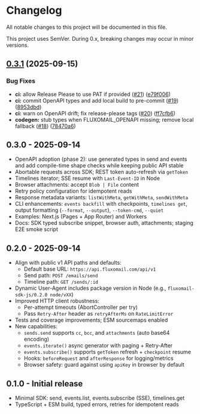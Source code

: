 # Changelog

All notable changes to this project will be documented in this file.

This project uses SemVer. During 0.x, breaking changes may occur in minor versions.

## [0.3.1](https://github.com/HiroXSoftwareSolutions/fluxomail-sdk-js/compare/v0.3.0...v0.3.1) (2025-09-15)


### Bug Fixes

* **ci:** allow Release Please to use PAT if provided ([#21](https://github.com/HiroXSoftwareSolutions/fluxomail-sdk-js/issues/21)) ([e79f006](https://github.com/HiroXSoftwareSolutions/fluxomail-sdk-js/commit/e79f0066069bb5dc6a38968078f709e1a68abf64))
* **ci:** commit OpenAPI types and add local build to pre-commit ([#19](https://github.com/HiroXSoftwareSolutions/fluxomail-sdk-js/issues/19)) ([8953dbd](https://github.com/HiroXSoftwareSolutions/fluxomail-sdk-js/commit/8953dbdacd2e79293b81a2e6ba89cc3ee00a3354))
* **ci:** warn on OpenAPI drift; fix release-please tags ([#20](https://github.com/HiroXSoftwareSolutions/fluxomail-sdk-js/issues/20)) ([ff7cfb6](https://github.com/HiroXSoftwareSolutions/fluxomail-sdk-js/commit/ff7cfb61b199be7e66232177a98e29d4ed815c54))
* **codegen:** stub types when FLUXOMAIL_OPENAPI missing; remove local fallback ([#18](https://github.com/HiroXSoftwareSolutions/fluxomail-sdk-js/issues/18)) ([78470a6](https://github.com/HiroXSoftwareSolutions/fluxomail-sdk-js/commit/78470a6827d3e8deec8ddcad5fdb24d6899732d9))

## 0.3.0 - 2025-09-14
- OpenAPI adoption (phase 2): use generated types in send and events and add compile-time shape checks while keeping public API stable
- Abortable requests across SDK; REST token auto-refresh via `getToken`
- Timelines iterator; SSE resume with `Last-Event-ID` in Node
- Browser attachments: accept `Blob | File` content
- Retry policy configuration for idempotent reads
- Response metadata variants: `listWithMeta`, `getWithMeta`, `sendWithMeta`
- CLI enhancements: `events backfill` with checkpoints, `timelines get`, output formatting (`--format`, `--output`), `--token-cmd`, `--quiet`
- Examples: Next.js (Pages + App Router) and Workers
- Docs: SDK typed subscribe snippet, browser auth, attachments; staging E2E smoke script

## 0.2.0 - 2025-09-14
- Align with public v1 API paths and defaults:
  - Default base URL: `https://api.fluxomail.com/api/v1`
  - Send path: `POST /emails/send`
  - Timeline path: `GET /sends/:id`
- Dynamic User-Agent includes package version in Node (e.g., `fluxomail-sdk-js/0.2.0 node/vXX`)
- Improved HTTP client robustness:
  - Per-attempt timeouts (AbortController per try)
  - Pass `Retry-After` header as `retryAfterMs` on `RateLimitError`
- Tests and coverage improvements; ESM sourcemaps enabled
- New capabilities:
  - `sends.send` supports `cc`, `bcc`, and `attachments` (auto base64 encoding)
  - `events.iterate()` async generator with paging + Retry‑After
  - `events.subscribe()` supports `getToken` refresh + `checkpoint` resume
  - Hooks: `beforeRequest` and `afterResponse` for logging/metrics
  - Browser safety: guard against using `apiKey` in browser by default

## 0.1.0 - Initial release
- Minimal SDK: send, events.list, events.subscribe (SSE), timelines.get
- TypeScript + ESM build, typed errors, retries for idempotent reads

